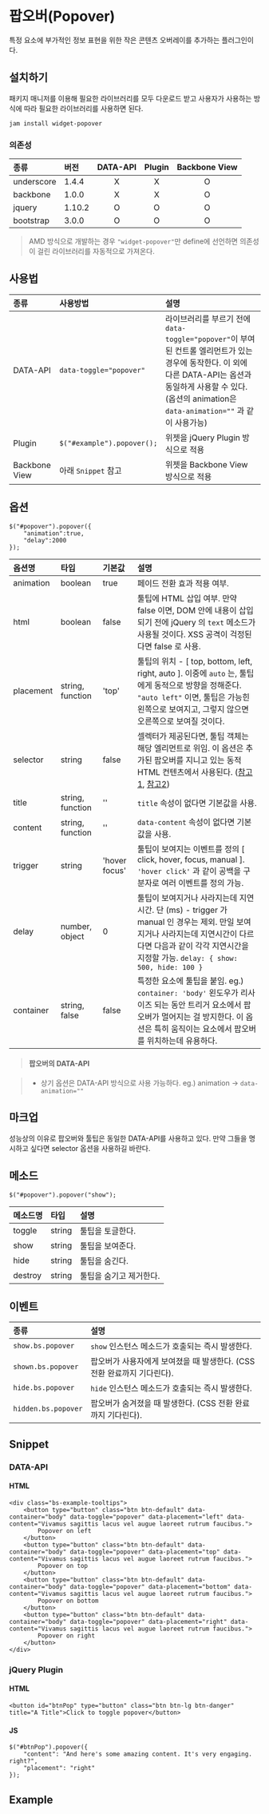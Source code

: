 <!--
{
    "id": 4306,
    "title": "팝오버(Popover)",
    "outline": "특정 요소에 부가적인 정보 표현을 위한 작은 콘텐츠 오버레이를 추가하는 플러그인이다.",
    "tags": ["widget", "plugin"],
    "order": [4, 3, 6],
    "thumbnail": "4.3.06.popover.png"
}
-->

# 팝오버(Popover)

특정 요소에 부가적인 정보 표현을 위한 작은 콘텐츠 오버레이를 추가하는 플러그인이다.

## 설치하기

패키지 매니저를 이용해 필요한 라이브러리를 모두 다운로드 받고 사용자가 사용하는 방식에 따라 필요한 라이브러리를 사용하면 된다.

```
jam install widget-popover
```

### 의존성

종류 | 버전 | DATA-API | Plugin | Backbone View
:-- | :-- | :--: | :--: | :--:
underscore | 1.4.4 | X | X | O
backbone | 1.0.0 | X | X | O
jquery | 1.10.2 | O | O | O
bootstrap | 3.0.0 | O | O | O

> AMD 방식으로 개발하는 경우 `"widget-popover"`만 define에 선언하면 의존성이 걸린 라이브러리를 자동적으로 가져온다.

## 사용법

종류 | 사용방법 | 설명
:-- | :-- | :--
DATA-API | `data-toggle="popover"` | 라이브러리를 부르기 전에 `data-toggle="popover"`이 부여된 컨트롤 엘리먼트가 있는 경우에 동작한다. 이 외에 다른 DATA-API는 옵션과 동일하게 사용할 수 있다. (옵션의 animation은 `data-animation=""` 과 같이 사용가능)
Plugin | `$("#example").popover();` | 위젯을 jQuery Plugin 방식으로 적용
Backbone View | 아래 `Snippet` 참고| 위젯을 Backbone View 방식으로 적용

## 옵션

```
$("#popover").popover({
    "animation":true,
    "delay":2000
});
```

옵션명 | 타입 | 기본값 | 설명
:-- | :-- | :-- | :--
animation | boolean | true | 페이드 전환 효과 적용 여부.
html | boolean | false | 툴팁에 HTML 삽입 여부. 만약 false 이면, DOM 안에 내용이 삽입되기 전에 jQuery 의 `text` 메소드가 사용될 것이다. XSS 공격이 걱정된다면 false 로 사용.
placement | string, function | 'top' | 툴팁의 위치 - [ top, bottom, left, right, auto ]. 이중에 `auto` 는, 툴팁에게 동적으로 방향을 정해준다. `"auto left"` 이면, 툴팁은 가능힌 왼쪽으로 보여지고, 그렇지 않으면 오른쪽으로 보여질 것이다.
selector | string | false | 셀렉터가 제공된다면, 툴팁 객체는 해당 엘리먼트로 위임. 이 옵션은 추가된 팝오버를 지니고 있는 동적 HTML 컨텐츠에서 사용된다. ([참고1](https://github.com/twbs/bootstrap/issues/4215), [참고2](http://jsfiddle.net/KPeKS/4/))
title | string, function | '' | `title` 속성이 없다면 기본값을 사용.
content | string, function | '' | `data-content` 속성이 없다면 기본값을 사용.
trigger | string | 'hover focus' | 툴팁이 보여지는 이벤트를 정의 [ click, hover, focus, manual ]. `'hover click'` 과 같이 공백을 구분자로 여러 이벤트를 정의 가능.
delay | number, object | 0 | 툴팁이 보여지거나 사라지는데 지연시간. 단 (ms) - trigger 가 manual 인 경우는 제외. 만일 보여지거나 사라지는데 지연시간이 다르다면 다음과 같이 각각 지연시간을 지정할 가능. `delay: { show: 500, hide: 100 }`
container | string, false | false | 특정한 요소에 툴팁을 붙임. eg.) `container: 'body'` 왼도우가 리사이즈 되는 동안 트리거 요소에서 팝오버가 멀어지는 걸 방지한다. 이 옵션은 특히 움직이는 요소에서 팝오버를 위치하는데 유용하다.

> #### 팝오버의 DATA-API

> - 상기 옵션은 DATA-API 방식으로 사용 가능하다. eg.) animation -> `data-animation=""`

## 마크업

성능상의 이유로 팝오버와 툴팁은 동일한 DATA-API를 사용하고 있다. 만약 그들을 명시하고 싶다면 selector 옵션을 사용하길 바란다.

## 메소드

```
$("#popover").popover("show");
```

메소드명 | 타입 | 설명
:-- | :-- | :--
toggle | string | 툴팁을 토글한다.
show | string | 툴팁을 보여준다.
hide | string | 툴팁을 숨긴다.
destroy | string | 툴팁을 숨기고 제거한다.


## 이벤트

종류 | 설명
:-- | :--
`show.bs.popover` | `show` 인스턴스 메소드가 호출되는 즉시 발생한다.
`shown.bs.popover` | 팝오버가 사용자에게 보여졌을 때 발생한다. (CSS 전환 완료까지 기다린다).
`hide.bs.popover` | `hide` 인스턴스 메소드가 호출되는 즉시 발생한다.
`hidden.bs.popover` | 팝오버가 숨겨졌을 때 발생한다. (CSS 전환 완료까지 기다린다).

## Snippet

### DATA-API

#### HTML

```
<div class="bs-example-tooltips">
    <button type="button" class="btn btn-default" data-container="body" data-toggle="popover" data-placement="left" data-content="Vivamus sagittis lacus vel augue laoreet rutrum faucibus.">
        Popover on left
    </button>
    <button type="button" class="btn btn-default" data-container="body" data-toggle="popover" data-placement="top" data-content="Vivamus sagittis lacus vel augue laoreet rutrum faucibus.">
        Popover on top
    </button>
    <button type="button" class="btn btn-default" data-container="body" data-toggle="popover" data-placement="bottom" data-content="Vivamus sagittis lacus vel augue laoreet rutrum faucibus.">
        Popover on bottom
    </button>
    <button type="button" class="btn btn-default" data-container="body" data-toggle="popover" data-placement="right" data-content="Vivamus sagittis lacus vel augue laoreet rutrum faucibus.">
        Popover on right
    </button>
</div>
```

### jQuery Plugin

#### HTML

```
<button id="btnPop" type="button" class="btn btn-lg btn-danger" title="A Title">Click to toggle popover</button>
```

#### JS

```
$("#btnPop").popover({
    "content": "And here's some amazing content. It's very engaging. right?",
    "placement": "right"
});
```

## Example

